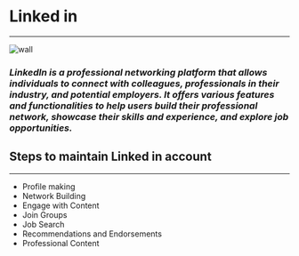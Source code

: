 #  Linked in
___


![wall](https://github.com/Annie-anu/README/assets/96071910/dc61624f-f605-4566-93c3-5887b1458d25)


### _LinkedIn is a professional networking platform that allows individuals to connect with colleagues, professionals in their industry, and potential employers. It offers various features and functionalities to help users build their professional network, showcase their skills and experience, and explore job opportunities._


## Steps to maintain Linked in account
---

* Profile making
* Network Building
* Engage with Content
* Join Groups
* Job Search
* Recommendations and Endorsements
* Professional Content

